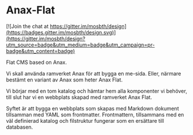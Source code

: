 # Anax-Flat
[![Join the chat at https://gitter.im/mosbth/design](https://badges.gitter.im/mosbth/design.svg)](https://gitter.im/mosbth/design?utm_source=badge&utm_medium=badge&utm_campaign=pr-badge&utm_content=badge)

Flat CMS based on Anax.

Vi skall använda ramverket Anax för att bygga en me-sida. Eller, närmare bestämt en variant av Anax som heter Anax Flat.

Vi börjar med en tom katalog och hämtar hem alla komponenter vi behöver, till slut har vi en webbplats skapad med ramverket Anax Flat.

Syftet är att bygga en webbplats som skapas med Markdown dokument tillsamman med YAML som frontmatter. Frontmattern, tillsammans med en väl definierad katalog och filstruktur fungerar som en ersättare till databasen.
